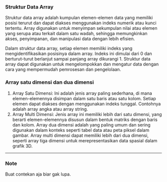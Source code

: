### Struktur Data Array

Struktur data array adalah kumpulan elemen-elemen data yang memiliki posisi terurut dan dapat diakses menggunakan indeks numerik atau kunci tertentu. Array digunakan untuk menyimpan sekumpulan nilai atau elemen yang serupa atau terkait dalam satu wadah, sehingga memungkinkan akses, penyimpanan, dan manipulasi data dengan lebih efisien.

Dalam struktur data array, setiap elemen memiliki indeks yang mengidentifikasikan posisinya dalam array. Indeks ini dimulai dari 0 dan berturut-turut berlanjut sampai panjang array dikurangi 1. Struktur data array dapat digunakan untuk mengelompokkan dan mengatur data dengan cara yang mempermudah pemrosesan dan pengelolaan.

### Array satu dimensi dan dua dimensi

1. Array Satu Dimensi: Ini adalah jenis array paling sederhana, di mana elemen-elemennya disimpan dalam satu baris atau satu kolom. Setiap elemen dapat diakses dengan menggunakan indeks tunggal. Contohnya adalah array angka atau array string.
2. Array Multi Dimensi: Jenis array ini memiliki lebih dari satu dimensi, yang berarti elemen-elemennya disusun dalam bentuk matriks dengan baris dan kolom. Array dua dimensi adalah yang paling umum dan sering digunakan dalam konteks seperti tabel data atau peta piksel dalam gambar. Array multi dimensi dapat memiliki lebih dari dua dimensi, seperti array tiga dimensi untuk merepresentasikan data spasial dalam grafik 3D.

<hr/>

### Note
Buat contekan aja biar gak lupa.
